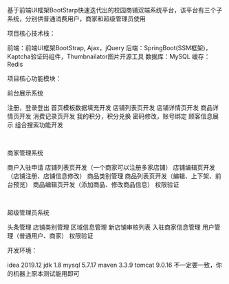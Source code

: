 

基于前端UI框架BootStarp快速迭代出的校园商铺双端系统平台，该平台有三个子系统，分别供普通消费用户，商家和超级管理员使用
<br/>

项目核心技术栈：

前端：前端UI框架BootStrap, Ajax，jQuery
后端：SpringBoot(SSM框架)，Kaptcha验证码组件，Thumbnailator图片开源工具
数据库：MySQL
缓存：Redis
<br/>

项目核心功能模块：
<br/>

 前台展示系统

注册，登录登出
首页模板数据填充开发
店铺列表页开发
店铺详情页开发
商品详情页开发
消费记录页开发
我的积分，积分兑换
密码修改，账号绑定
顾客信息展示
组合搜索功能开发

<br/>

商家管理系统

商户入驻申请
店铺列表页开发（一个商家可以注册多家店铺）
店铺编辑页开发（店铺注册、店铺信息修改）
商品类别管理
商品列表页开发（编辑、上下架、前台预览）
商品编辑页开发（添加商品、修改商品信息）
权限验证


<br/>

超级管理员系统

头条管理
店铺类别管理
区域信息管理
新店铺审核列表
入驻商家信息管理
用户管理（普通用户、商家）
权限验证

开发环境：

idea 2019.12
jdk 1.8
mysql 5.7.17
maven 3.3.9
tomcat 9.0.16
不一定要一致，你的机器上原本测试能用即可


